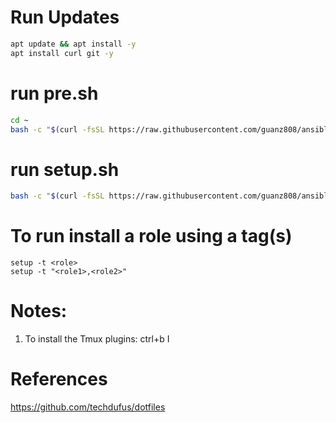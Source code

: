 # Run Updates
```bash
apt update && apt install -y  
apt install curl git -y  
```
# run pre.sh
```bash
cd ~  
bash -c "$(curl -fsSL https://raw.githubusercontent.com/guanz808/ansible/main/pre.sh)"
``` 
# run setup.sh
```bash
bash -c "$(curl -fsSL https://raw.githubusercontent.com/guanz808/ansible/main/setup)"
```

# To run install a role using a tag(s)
```
setup -t <role>
setup -t "<role1>,<role2>"
```

# Notes:
1. To install the Tmux plugins: ctrl+b I  

# References
https://github.com/techdufus/dotfiles